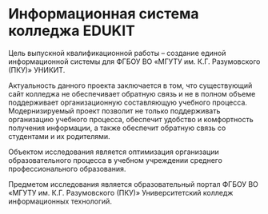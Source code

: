 # Информационная система колледжа EDUKIT

Цель выпускной квалификационной работы – создание единой информационной системы для ФГБОУ ВО «МГУТУ им. К.Г. Разумовского (ПКУ)» УНИКИТ.

Актуальность данного проекта заключается в том, что существующий сайт колледжа не обеспечивает обратную связь и не в полном объеме поддерживает организационную составляющую учебного процесса. Модернизируемый проект позволит не только поддерживать организацию учебного процесса, обеспечит удобство и комфортность получения информации, а также обеспечит обратную связь со студентами и их родителями.

Объектом исследования является оптимизация организации образовательного процесса в учебном учреждении среднего профессионального образования.

Предметом исследования является образовательный портал ФГБОУ ВО «МГУТУ им. К.Г. Разумовского (ПКУ)» Университетский колледж информационных технологий. 
